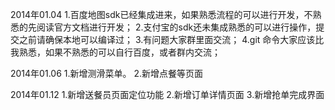 2014年01.04
1.百度地图sdk已经集成进来，如果熟悉流程的可以进行开发，不熟悉的先阅读官方文档进行开发；
2.支付宝的sdk还未集成熟悉的可以进行操作，提交之前请确保本地可以编译过；
3.有问题大家群里面交流；
4.git 命令大家应该比我熟悉，如果不熟悉的可以自行百度，或者群内交流；

2014年01.06
1.新增测滑菜单。
2.新增点餐等页面

2014年01.12
1.新增送餐员页面定位功能
2.新增订单详情页面
3.新增抢单完成界面
